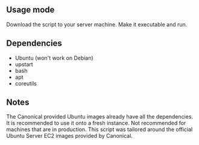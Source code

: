 ## Usage mode

Download the script to your server machine. Make it executable and run.

## Dependencies

 * Ubuntu (won't work on Debian)
 * upstart
 * bash
 * apt
 * coreutils

## Notes

The Canonical provided Ubuntu images already have all the dependencies. It is
recommended to use it onto a fresh instance. Not recommended for machines that
are in production. This script was tailored around the official Ubuntu Server
EC2 images provided by Canonical.

